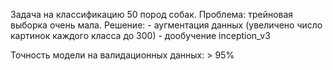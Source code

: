Задача на классификацию 50 пород собак. Проблема: трейновая выборка очень мала. 
Решение: - аугментация данных (увеличено число картинок каждого класса до 300)
         - дообучение inception_v3

Точность модели на валидационных данных: > 95%
